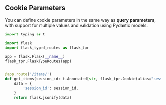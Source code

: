 ## Cookie Parameters

You can define cookie parameters in the same way as **query parameters**, with support for multiple
values and validation using Pydantic models.

```python
import typing as t

import flask
import flask_typed_routes as flask_tpr

app = flask.Flask(__name__)
flask_tpr.FlaskTypeRoutes(app)


@app.route('/items/')
def get_items(session_id: t.Annotated[str, flask_tpr.Cookie(alias="session-id")] = None):
    data = {
        'session_id': session_id,
    }
    return flask.jsonify(data)
```
